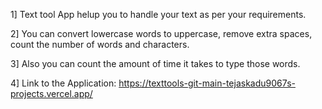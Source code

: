 1] Text tool App helup you to handle your text as per your requirements.

2] You can convert lowercase words to uppercase, remove extra spaces, count the number of words and characters. 

3] Also you can count the amount of time it takes to type those words.

4] Link to the Application: https://texttools-git-main-tejaskadu9067s-projects.vercel.app/

